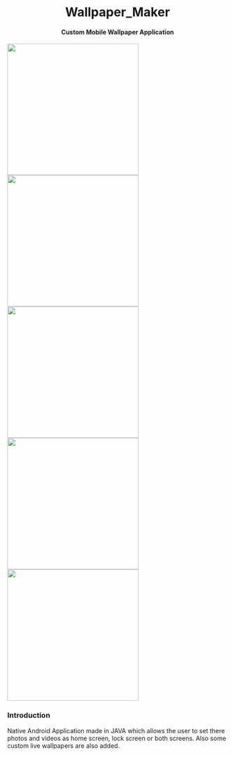 <h1 align="center"><b>Wallpaper_Maker</b></h1>
<h4 align="center">Custom Mobile Wallpaper Application</h4>

<div class="row"  display: flex>
  <div class="column"   flex: 33.33%;
  padding: 5px>
 <img src='https://github.com/iamgauravn/Wallpaper_Maker/assets/80909649/fc5294d5-3f93-4d68-9ef6-aabe08a7013b' height='300'>
  </div>
  <div class="column"   flex: 33.33%;
  padding: 5px>
    <img src='https://github.com/iamgauravn/Wallpaper_Maker/assets/80909649/1184c63a-31d1-4047-8d64-27dc882d7b09' height='300'>
  </div>
  <div class="column"   flex: 33.33%;
  padding: 5px>
<img src='https://github.com/iamgauravn/Wallpaper_Maker/assets/80909649/c992de10-266d-4f2e-815c-32f685b8d135' height='300'>
  </div>
</div>


<div class="row"  display: flex>
  <div class="column"   flex: 33.33%;
  padding: 5px>
<img src='https://github.com/iamgauravn/Wallpaper_Maker/assets/80909649/dc52c2ce-53c0-4080-8aea-2089ea0832e7' height='300'>
  </div>
  <div class="column"   flex: 33.33%;
  padding: 5px>
  <img src='https://github.com/iamgauravn/Wallpaper_Maker/assets/80909649/abf1692f-e283-4ef9-9e1b-4bc5e1176046' height='300'>
  </div>
</div>


<h3> Introduction </h3>

Native Android Application made in JAVA which allows the user to set there photos and videos as home screen, lock screen or both screens.
Also some custom live wallpapers are also added.
